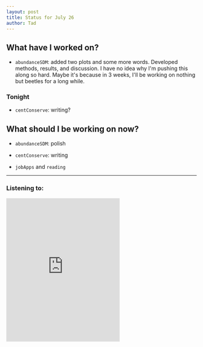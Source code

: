 ```yaml
---
layout: post 
title: Status for July 26 
author: Tad
---
```

 
## What have I worked on?
 
* `abundanceSDM`: added two plots and some more words. Developed methods, results, and discussion. I have no idea why I'm pushing this along so hard. Maybe it's because in 3 weeks, I'll be working on nothing but beetles for a long while. 


### Tonight

* `centConserve`: writing?



## What should I be working on now? 

* `abundanceSDM`: polish

* `centConserve`: writing

* `jobApps` and `reading`
 
 
 
 
--- 
 
### Listening to: 

<iframe src="https://embed.spotify.com/?uri=spotify%3Atrack%3A7pRBTCCW2Skd5ebWftPhOQ" width="300" height="380" frameborder="0" allowtransparency="true"></iframe>

<i class='fa fa-code' style='color:pink'></i> 
